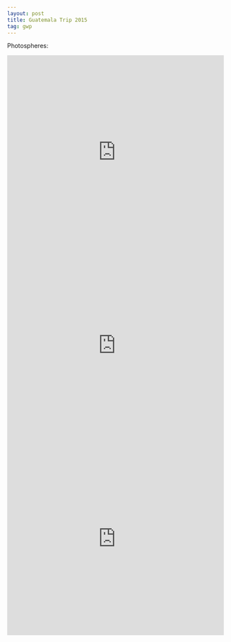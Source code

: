 ```yaml
---
layout: post
title: Guatemala Trip 2015
tag: gwp
---
```


Photospheres:

<iframe src="https://www.google.com/maps/embed?pb=!1m0!3m2!1sen!2sus!4v1430432009493!6m8!1m7!1stL8eIJ2A1uQAAAQfDObcAg!2m2!1d14.770522!2d-91.266238!3f185.74!4f12.780000000000001!5f0.7820865974627469" width="100%" height="450" frameborder="0" style="border:0"></iframe>

<iframe src="https://www.google.com/maps/embed?pb=!1m0!3m2!1sen!2sus!4v1430432142548!6m8!1m7!1s5OHDbx8zIcUAAAQfDPZ4Vg!2m2!1d14.770957!2d-91.251484!3f188.98!4f-22.239999999999995!5f0.7820865974627469" width="100%" height="450" frameborder="0" style="border:0"></iframe>

<iframe src="https://www.google.com/maps/embed?pb=!1m0!3m2!1sen!2sus!4v1430432161139!6m8!1m7!1sBvGhT6xUHx8AAAQfDObcAA!2m2!1d14.77313!2d-91.252913!3f355.78!4f-26.54!5f0.7820865974627469" width="100%" height="450" frameborder="0" style="border:0"></iframe>
